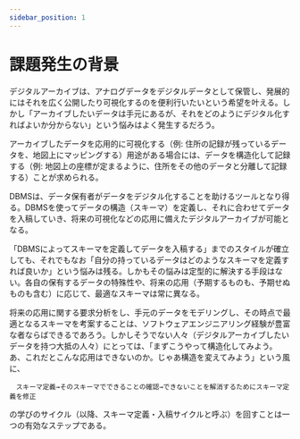 ```yaml
---
sidebar_position: 1
---
```


# 課題発生の背景

デジタルアーカイブは、アナログデータをデジタルデータとして保管し、発展的にはそれを広く公開したり可視化するのを便利行いたいという希望を叶える。しかし「アーカイブしたいデータは手元にあるが、それをどのようにデジタル化すればよいか分からない」という悩みはよく発生するだろう。

アーカイブしたデータを応用的に可視化する（例: 住所の記録が残っているデータを、地図上にマッピングする）用途がある場合には、データを構造化して記録する（例: 地図上の座標が定まるように、住所をその他のデータと分離して記録する）ことが求められる。

DBMSは、データ保有者がデータをデジタル化することを助けるツールとなり得る。DBMSを使ってデータの構造（スキーマ）を定義し、それに合わせてデータを入稿していき、将来の可視化などの応用に備えたデジタルアーカイブが可能となる。

「DBMSによってスキーマを定義してデータを入稿する」までのスタイルが確立しても、それでもなお「自分の持っているデータはどのようなスキーマを定義すれば良いか」という悩みは残る。しかもその悩みは定型的に解決する手段はない。各自の保有するデータの特殊性や、将来の応用（予期するものも、予期せぬものも含む）に応じて、最適なスキーマは常に異なる。

将来の応用に関する要求分析をし、手元のデータをモデリングし、その時点で最適となるスキーマを考案することは、ソフトウェアエンジニアリング経験が豊富な者ならばできるであろう。しかしそうでない人々（デジタルアーカイブしたいデータを持つ大抵の人々）にとっては、「まずこうやって構造化してみよう。あ、これだとこんな応用はできないのか。じゃあ構造を変えてみよう」という風に、

```text
　スキーマ定義→そのスキーマでできることの確認→できないことを解消するためにスキーマ定義を修正
```

の学びのサイクル（以降、スキーマ定義・入稿サイクルと呼ぶ）を回すことは一つの有効なステップである。
